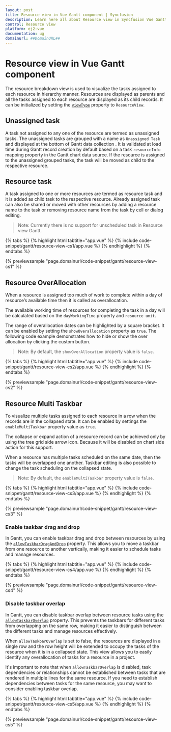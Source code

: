 ```yaml
---
layout: post
title: Resource view in Vue Gantt component | Syncfusion
description: Learn here all about Resource view in Syncfusion Vue Gantt component of Syncfusion Essential JS 2 and more.
control: Resource view 
platform: ej2-vue
documentation: ug
domainurl: ##DomainURL##
---
```


# Resource view in Vue Gantt component

The resource breakdown view is used to visualize the tasks assigned to each resource in hierarchy manner. Resources are displayed as parents and all the tasks assigned to each resource are displayed as its child records. It can be initialized by setting the [`viewType`](https://ej2.syncfusion.com/vue/documentation/api/gantt/#viewtype) property to `ResourceView`.

## Unassigned task

A task not assigned to any one of the resource are termed as unassigned tasks. The unassigned tasks are grouped with a name as `Unassigned Task` and displayed at the bottom of Gantt data collection . It is validated at load time during Gantt record creation by default based on a task `resourceInfo` mapping property in the Gantt chart data source. If the resource is assigned to the unassigned grouped tasks, the task will be moved as child to the respective resource.

## Resource task

A task assigned to one or more resources are termed as resource task and it is added as child task to the respective resource. Already assigned task can also be shared or moved with other resources by adding a resource name to the task or removing resource name from the task by cell or dialog editing.

>Note: Currently there is no support for unscheduled task in Resource view Gantt.

{% tabs %}
{% highlight html tabtitle="app.vue" %}
{% include code-snippet/gantt/resource-view-cs1/app.vue %}
{% endhighlight %}
{% endtabs %}
        
{% previewsample "page.domainurl/code-snippet/gantt/resource-view-cs1" %}

## Resource OverAllocation

When a resource is assigned too much of work to complete within a day of resource’s available time then it is called as overallocation.

The available working time of resources for completing the task in a day will be calculated based on the `dayWorkingTime` property and `resource unit`.

The range of overallocation dates can be highlighted by a square bracket. It can be enabled by setting the `showOverallocation` property as `true`. The following code example demonstrates how to hide or show the over allocation by clicking the custom button.

>Note: By default, the `showOverAllocation` property value is `false`.

{% tabs %}
{% highlight html tabtitle="app.vue" %}
{% include code-snippet/gantt/resource-view-cs2/app.vue %}
{% endhighlight %}
{% endtabs %}
        
{% previewsample "page.domainurl/code-snippet/gantt/resource-view-cs2" %}

## Resource Multi Taskbar

To visualize multiple tasks assigned to each resource in a row when the records are in the collapsed state. It can be enabled by settings the `enableMultiTaskbar` property value as `true`.

The collapse or expand action of a resource record can be achieved only by using the tree grid side arrow icon. Because it will be disabled on chart side action for this support.

When a resource has multiple tasks scheduled on the same date, then the tasks will be overlapped one another. Taskbar editing is also possible to change the task scheduling on the collapsed state.

>Note: By default, the `enableMultiTaskbar` property value is `false`.

{% tabs %}
{% highlight html tabtitle="app.vue" %}
{% include code-snippet/gantt/resource-view-cs3/app.vue %}
{% endhighlight %}
{% endtabs %}
        
{% previewsample "page.domainurl/code-snippet/gantt/resource-view-cs3" %}

### Enable taskbar drag and drop

In Gantt, you can enable taskbar drag and drop between resources by using the [`allowTaskbarDragAndDrop`](https://ej2.syncfusion.com/vue/documentation/api/gantt/#allowtaskbardraganddrop) property. This allows you to move a taskbar from one resource to another vertically, making it easier to schedule tasks and manage resources.

{% tabs %}
{% highlight html tabtitle="app.vue" %}
{% include code-snippet/gantt/resource-view-cs4/app.vue %}
{% endhighlight %}
{% endtabs %}
        
{% previewsample "page.domainurl/code-snippet/gantt/resource-view-cs4" %}

### Disable taskbar overlap

In Gantt, you can disable taskbar overlap between resource tasks using the [`allowTaskbarOverlap`](https://ej2.syncfusion.com/vue/documentation/api/gantt/#allowtaskbaroverlap) property. This prevents the taskbars for different tasks from overlapping on the same row, making it easier to distinguish between the different tasks and manage resources effectively.

When `allowTaskbarOverlap` is set to false, the resources are displayed in a single row and the row height will be extended to occupy the tasks of the resource when it is in a collapsed state. This view allows you to easily identify any overallocation of tasks for a resource in a project.

It's important to note that when `allowTaskbarOverlap` is disabled, task dependencies or relationships cannot be established between tasks that are rendered in multiple lines for the same resource. If you need to establish dependencies between tasks for the same resource, you may want to consider enabling taskbar overlap.

{% tabs %}
{% highlight html tabtitle="app.vue" %}
{% include code-snippet/gantt/resource-view-cs5/app.vue %}
{% endhighlight %}
{% endtabs %}
        
{% previewsample "page.domainurl/code-snippet/gantt/resource-view-cs5" %}
